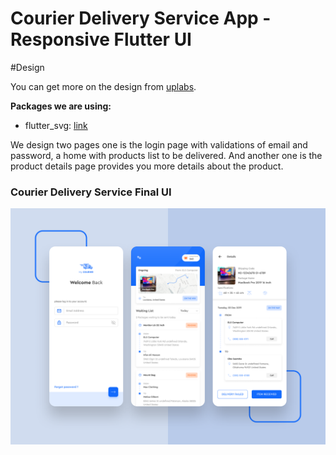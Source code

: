 # Courier Delivery Service App - Responsive Flutter UI

#Design

You can get more on the design from [uplabs](https://www.uplabs.com/posts/courier-app-delivery-service).

**Packages we are using:**

- flutter_svg: [link](https://pub.dev/packages/flutter_svg)

We design two pages one is the login page with validations of email and password,  a home with products list to be delivered. And another one is the product details page provides you more details about the product.

### Courier Delivery Service Final UI

![Preview](/preview.png)